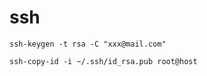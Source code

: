 # ssh
```
ssh-keygen -t rsa -C "xxx@mail.com"
```


```
ssh-copy-id -i ~/.ssh/id_rsa.pub root@host
```